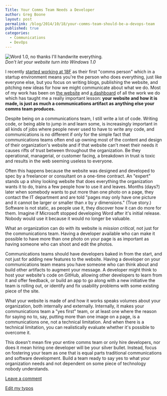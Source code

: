 ```yaml
---
Title: Your Comms Team Needs a Developer
author: Greg Boone
layout: post
permalink: /blog/2014/10/18/your-comms-team-should-be-a-devops-team
published: true
categories:
  - Communications
  - DevOps
---
```

![Word 1.0, no thanks I'll handwrite everything.](http://archive.wired.com/images/article/full/2008/11/ms_630px.jpg)
<br>_Don't let your website turn into Windows 1.0_

I recently [started working at 18F](2014-09-05-18f-hacking-bureaucracy) as their first "comms person" which in a startup environment means you're the person who does everything, just like everyone else, but you focus on writing blogs, publishing the website, and pitching new ideas for how we might communicate about what we do. Most of my work has been on [the website](https://github.com/18f/18f.gsa.gov) and [a dashboard](https://github.com/18f/dashboard) of all the work we do which has taught me a really important lesson: __your website and how it is made, is just as much a communications artifact as anything else your comms team produces.__

Despite being on a communications team, I still write a lot of code. Writing code, or being able to jump in and learn some, is increasingly important in all kinds of jobs where people never used to have to write any code, and communications is no different if only for the simple fact that communications teams often end up owning most of the content and design of their organization's website and if that website can't meet their needs it causes rifts of trust between throughout the organization. Be they operational, managerial, or customer facing, a breakdown in trust is toxic and results in the web seeming useless to everyone.

Often this happens because the website was designed and developed to spec by a freelancer or consultant on a one-time contract. An "expert" stands up a shiny looking website that does everything the organization wants it to do, trains a few people how to use it and leaves. Months (days?) later when somebody wants to put more than one photo on a page, they contact the IT department and are told "pages may only have one picture and it cannot be larger or smaller than _x_ by _y_ dimensions." (True story.) Software is not static, as people use it, they discover how it can do more for them. Imagine if Microsoft stopped developing Word after it's initial release. Nobody would use it because it would no longer be valuable.

What an organization can do with its website is _mission critical_, not just
for the communications team. Having a developer available who can make it
possible to have more than one photo on your page is as important as having
someone who can shoot and edit the photos.

Communications teams should have developers baked in from the start, and not
just for adding new features to the website. Having a developer on your
communications team means you have someone who can think about and build
other artifacts to augment your message. A developer might think to host
your website's code on GitHub, allowing other developers to learn from it
and offer feedback, or build an app to go along with a new initiative the
team is rolling out, or identify and fix usability problems with some
existing piece of the site.  

What your website is made of and how it works speaks volumes about your organization, both internally and externally. Internally, it makes your communications team a "yes first" team, or at least one where the reason for saying no to, say, putting more than one image on a page, is a communications one, not a technical limitation. And when there is a technical limitation, you can realistically evaluate whether it's possible to overcome it.

This doesn't mean fire your entire comms team or only hire developers, nor does it mean hiring one developer will be your silver bullet. Instead, focus on fostering your team as one that is equal parts traditional communications and software development. Build a team ready to say yes to what your organization needs and not dependent on some piece of technology nobody understands.

[Leave a comment](https://github.com/gboone/gboone.github.io/issues/new/)

[Edit my typos](https://github.com/gboone/gboone.github.io/pulls/new/)

